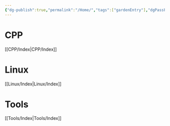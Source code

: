 ```yaml
---
{"dg-publish":true,"permalink":"/Home/","tags":["gardenEntry"],"dgPassFrontmatter":true,"noteIcon":"","created":"2024-07-07T01:56:59.926+08:00","updated":"2024-07-12T03:46:07.849+08:00"}
---
```



# CPP  

[[CPP/Index\|CPP/Index]]

# Linux

[[Linux/Index\|Linux/Index]]

# Tools

[[Tools/Index\|Tools/Index]]


